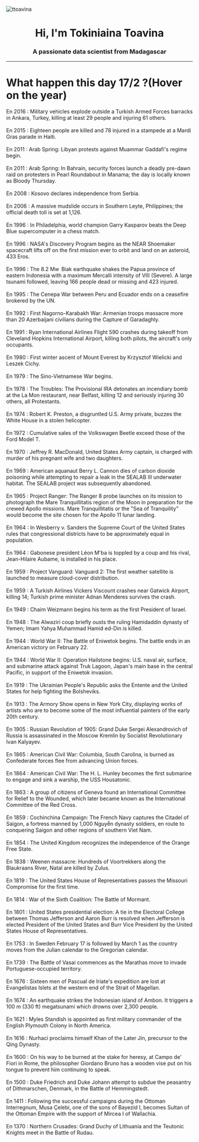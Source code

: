
<p align="left"> <img src="https://komarev.com/ghpvc/?username=ttoavina&label=Profile%20views&color=0e75b6&style=flat" alt="ttoavina" /> </p>
<h1 align="center">Hi, I'm Tokiniaina Toavina</h1>
<h3 align="center">A passionate data scientist from Madagascar</h3>
    
<hr/>
<h1> What happen this day 17/2 ?(Hover on the year)</h1>

En 2016 : Military vehicles explode outside a Turkish Armed Forces barracks in Ankara, Turkey, killing at least 29 people and injuring 61 others.
<br/><br/>
En 2015 : Eighteen people are killed and 78 injured in a stampede at a Mardi Gras parade in Haiti.
<br/><br/>
En 2011 : Arab Spring: Libyan protests against Muammar Gaddafi's regime begin.
<br/><br/>
En 2011 : Arab Spring: In Bahrain, security forces launch a deadly pre-dawn raid on protesters in Pearl Roundabout in Manama; the day is locally known as Bloody Thursday.
<br/><br/>
En 2008 : Kosovo declares independence from Serbia.
<br/><br/>
En 2006 : A massive mudslide occurs in Southern Leyte, Philippines; the official death toll is set at 1,126.
<br/><br/>
En 1996 : In Philadelphia, world champion Garry Kasparov beats the Deep Blue supercomputer in a chess match.
<br/><br/>
En 1996 : NASA's Discovery Program begins as the NEAR Shoemaker spacecraft lifts off on the first mission ever to orbit and land on an asteroid, 433 Eros.
<br/><br/>
En 1996 : The 8.2 Mw  Biak earthquake shakes the Papua province of eastern Indonesia with a maximum Mercalli intensity of VIII (Severe). A large tsunami followed, leaving 166 people dead or missing and 423 injured.
<br/><br/>
En 1995 : The Cenepa War between Peru and Ecuador ends on a ceasefire brokered by the UN.
<br/><br/>
En 1992 : First Nagorno-Karabakh War: Armenian troops massacre more than 20 Azerbaijani civilians during the Capture of Garadaghly.
<br/><br/>
En 1991 : Ryan International Airlines Flight 590 crashes during takeoff from Cleveland Hopkins International Airport, killing both pilots, the aircraft's only occupants.
<br/><br/>
En 1980 : First winter ascent of Mount Everest by Krzysztof Wielicki and Leszek Cichy.
<br/><br/>
En 1979 : The Sino-Vietnamese War begins.
<br/><br/>
En 1978 : The Troubles: The Provisional IRA detonates an incendiary bomb at the La Mon restaurant, near Belfast, killing 12 and seriously injuring 30 others, all Protestants.
<br/><br/>
En 1974 : Robert K. Preston, a disgruntled U.S. Army private, buzzes the White House in a stolen helicopter.
<br/><br/>
En 1972 : Cumulative sales of the Volkswagen Beetle exceed those of the Ford Model T.
<br/><br/>
En 1970 : Jeffrey R. MacDonald, United States Army captain, is charged with murder of his pregnant wife and two daughters.
<br/><br/>
En 1969 : American aquanaut Berry L. Cannon dies of carbon dioxide poisoning while attempting to repair a leak in the SEALAB III underwater habitat. The SEALAB project was subsequently abandoned.
<br/><br/>
En 1965 : Project Ranger: The Ranger 8 probe launches on its mission to photograph the Mare Tranquillitatis region of the Moon in preparation for the crewed Apollo missions. Mare Tranquillitatis or the "Sea of Tranquility" would become the site chosen for the Apollo 11 lunar landing.
<br/><br/>
En 1964 : In Wesberry v. Sanders the Supreme Court of the United States rules that congressional districts have to be approximately equal in population.
<br/><br/>
En 1964 : Gabonese president Léon M'ba is toppled by a coup and his rival, Jean-Hilaire Aubame, is installed in his place.
<br/><br/>
En 1959 : Project Vanguard: Vanguard 2: The first weather satellite is launched to measure cloud-cover distribution.
<br/><br/>
En 1959 : A Turkish Airlines Vickers Viscount crashes near Gatwick Airport, killing 14; Turkish prime minister Adnan Menderes survives the crash.
<br/><br/>
En 1949 : Chaim Weizmann begins his term as the first President of Israel.
<br/><br/>
En 1948 : The Alwaziri coup briefly ousts the ruling Hamidaddin dynasty of Yemen; Imam Yahya Muhammad Hamid ed-Din is killed.
<br/><br/>
En 1944 : World War II: The Battle of Eniwetok begins. The battle ends in an American victory on February 22.
<br/><br/>
En 1944 : World War II: Operation Hailstone begins: U.S. naval air, surface, and submarine attack against Truk Lagoon, Japan's main base in the central Pacific, in support of the Eniwetok invasion.
<br/><br/>
En 1919 : The Ukrainian People's Republic asks the Entente and the United States for help fighting the Bolsheviks.
<br/><br/>
En 1913 : The Armory Show opens in New York City, displaying works of artists who are to become some of the most influential painters of the early 20th century.
<br/><br/>
En 1905 : Russian Revolution of 1905: Grand Duke Sergei Alexandrovich of Russia is assassinated in the Moscow Kremlin by Socialist Revolutionary Ivan Kalyayev.
<br/><br/>
En 1865 : American Civil War: Columbia, South Carolina, is burned as Confederate forces flee from advancing Union forces.
<br/><br/>
En 1864 : American Civil War: The H. L. Hunley becomes the first submarine to engage and sink a warship, the USS Housatonic.
<br/><br/>
En 1863 : A group of citizens of Geneva found an International Committee for Relief to the Wounded, which later became known as the International Committee of the Red Cross.
<br/><br/>
En 1859 : Cochinchina Campaign: The French Navy captures the Citadel of Saigon, a fortress manned by 1,000 Nguyễn dynasty soldiers, en route to conquering Saigon and other regions of southern Viet Nam.
<br/><br/>
En 1854 : The United Kingdom recognizes the independence of the Orange Free State.
<br/><br/>
En 1838 : Weenen massacre: Hundreds of Voortrekkers along the Blaukraans River, Natal are killed by Zulus.
<br/><br/>
En 1819 : The United States House of Representatives passes the Missouri Compromise for the first time.
<br/><br/>
En 1814 : War of the Sixth Coalition: The Battle of Mormant.
<br/><br/>
En 1801 : United States presidential election: A tie in the Electoral College between Thomas Jefferson and Aaron Burr is resolved when Jefferson is elected President of the United States and Burr Vice President by the United States House of Representatives.
<br/><br/>
En 1753 : In Sweden February 17 is followed by March 1 as the country moves from the Julian calendar to the Gregorian calendar.
<br/><br/>
En 1739 : The Battle of Vasai commences as the Marathas move to invade Portuguese-occupied territory.
<br/><br/>
En 1676 : Sixteen men of Pascual de Iriate's expedition are lost at Evangelistas Islets at the western end of the Strait of Magellan.
<br/><br/>
En 1674 : An earthquake strikes the Indonesian island of Ambon. It triggers a 100 m (330 ft) megatsunami which drowns over 2,300 people.
<br/><br/>
En 1621 : Myles Standish is appointed as first military commander of the English Plymouth Colony in North America.
<br/><br/>
En 1616 : Nurhaci proclaims himself Khan of the Later Jin, precursor to the Qing Dynasty.
<br/><br/>
En 1600 : On his way to be burned at the stake for heresy, at Campo de' Fiori in Rome, the philosopher Giordano Bruno has a wooden vise put on his tongue to prevent him continuing to speak.
<br/><br/>
En 1500 : Duke Friedrich and Duke Johann attempt to subdue the peasantry of Dithmarschen, Denmark, in the Battle of Hemmingstedt.
<br/><br/>
En 1411 : Following the successful campaigns during the Ottoman Interregnum, Musa Çelebi, one of the sons of Bayezid I, becomes Sultan of the Ottoman Empire with the support of Mircea I of Wallachia.
<br/><br/>
En 1370 : Northern Crusades: Grand Duchy of Lithuania and the Teutonic Knights meet in the Battle of Rudau.
<br/><br/>

